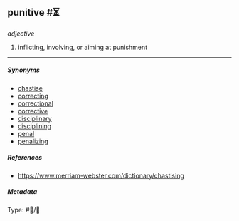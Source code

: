 ## punitive  #⏳

*adjective*

1. inflicting, involving, or aiming at punishment

---

##### Synonyms

* [chastise](chastise.md)
* [correcting](correcting.md)
* [correctional](correctional.md)
* [corrective](corrective.md)
* [disciplinary](disciplinary.md)
* [disciplining](disciplining.md)
* [penal](penal.md)
* [penalizing](penalizing.md)

##### References

* https://www.merriam-webster.com/dictionary/chastising

##### Metadata

Type: #💬/💬 
